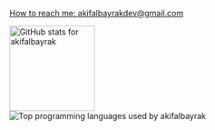<p style="text-align: center;">
  <a href="https://github.com/akifalbayrak">
    <p>How to reach me: <a href="mailto:akifalbayrakdev@gmail.com">akifalbayrakdev@gmail.com</a></p>
    <img height="150em" src="https://github-readme-stats-eight-theta.vercel.app/api?username=akifalbayrak&show_icons=true&theme=gotham&include_all_commits=true&count_private=true" alt="GitHub stats for akifalbayrak" />
    <br>
    <img src="https://github-readme-stats-eight-theta.vercel.app/api/top-langs/?username=akifalbayrak&layout=compact&langs_count=8&theme=gotham" alt="Top programming languages used by akifalbayrak" />
  </a>
</p>
